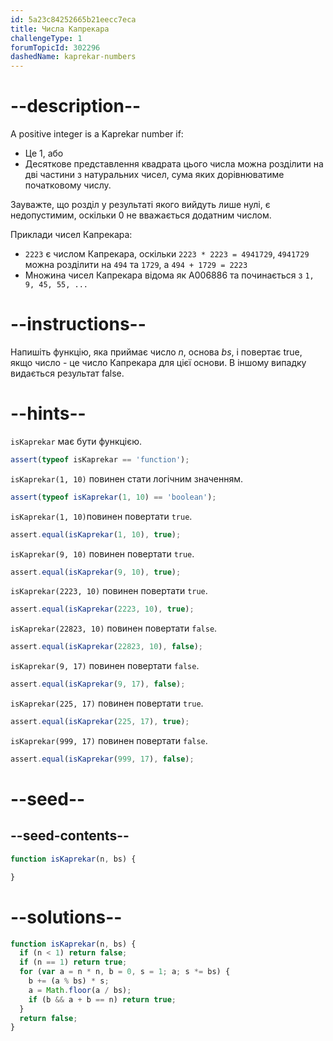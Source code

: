 ```yaml
---
id: 5a23c84252665b21eecc7eca
title: Числа Капрекара
challengeType: 1
forumTopicId: 302296
dashedName: kaprekar-numbers
---
```


# --description--

A positive integer is a Kaprekar number if:

<ul>
  <li>Це 1, або</li>
  <li>Десяткове представлення квадрата цього числа можна розділити на дві частини з натуральних чисел, сума яких дорівнюватиме початковому числу. </li>
</ul>

Зауважте, що розділ у результаті якого вийдуть лише нулі, є недопустимим, оскільки 0 не вважається додатним числом.

Приклади чисел Капрекара:

<ul>
  <li><code>2223</code> є числом Капрекара, оскільки <code>2223 * 2223 = 4941729</code>, <code>4941729</code> можна розділити на <code>494</code> та <code>1729</code>, а <code>494 + 1729 = 2223</code></li>
  <li>Множина чисел Капрекара відома як A006886 та починається з <code>1, 9, 45, 55, ...</code></li>
</ul>

# --instructions--

Напишіть функцію, яка приймає число $n$, основа $bs$, і повертає true, якщо число - це число Капрекара для цієї основи. В іншому випадку видається результат false.

# --hints--

`isKaprekar` має бути функцією.

```js
assert(typeof isKaprekar == 'function');
```

`isKaprekar(1, 10)` повинен стати логічним значенням.

```js
assert(typeof isKaprekar(1, 10) == 'boolean');
```

`isKaprekar(1, 10)`повинен повертати `true`.

```js
assert.equal(isKaprekar(1, 10), true);
```

`isKaprekar(9, 10)` повинен повертати `true`.

```js
assert.equal(isKaprekar(9, 10), true);
```

`isKaprekar(2223, 10)` повинен повертати `true`.

```js
assert.equal(isKaprekar(2223, 10), true);
```

`isKaprekar(22823, 10)` повинен повертати `false`.

```js
assert.equal(isKaprekar(22823, 10), false);
```

`isKaprekar(9, 17)` повинен повертати `false`.

```js
assert.equal(isKaprekar(9, 17), false);
```

`isKaprekar(225, 17)` повинен повертати `true`.

```js
assert.equal(isKaprekar(225, 17), true);
```

`isKaprekar(999, 17)` повинен повертати `false`.

```js
assert.equal(isKaprekar(999, 17), false);
```

# --seed--

## --seed-contents--

```js
function isKaprekar(n, bs) {

}
```

# --solutions--

```js
function isKaprekar(n, bs) {
  if (n < 1) return false;
  if (n == 1) return true;
  for (var a = n * n, b = 0, s = 1; a; s *= bs) {
    b += (a % bs) * s;
    a = Math.floor(a / bs);
    if (b && a + b == n) return true;
  }
  return false;
}
```
